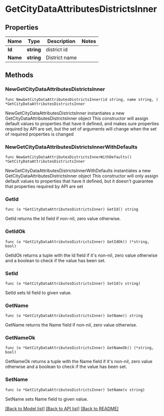 # GetCityDataAttributesDistrictsInner

## Properties

Name | Type | Description | Notes
------------ | ------------- | ------------- | -------------
**Id** | **string** | district id | 
**Name** | **string** | District name | 

## Methods

### NewGetCityDataAttributesDistrictsInner

`func NewGetCityDataAttributesDistrictsInner(id string, name string, ) *GetCityDataAttributesDistrictsInner`

NewGetCityDataAttributesDistrictsInner instantiates a new GetCityDataAttributesDistrictsInner object
This constructor will assign default values to properties that have it defined,
and makes sure properties required by API are set, but the set of arguments
will change when the set of required properties is changed

### NewGetCityDataAttributesDistrictsInnerWithDefaults

`func NewGetCityDataAttributesDistrictsInnerWithDefaults() *GetCityDataAttributesDistrictsInner`

NewGetCityDataAttributesDistrictsInnerWithDefaults instantiates a new GetCityDataAttributesDistrictsInner object
This constructor will only assign default values to properties that have it defined,
but it doesn't guarantee that properties required by API are set

### GetId

`func (o *GetCityDataAttributesDistrictsInner) GetId() string`

GetId returns the Id field if non-nil, zero value otherwise.

### GetIdOk

`func (o *GetCityDataAttributesDistrictsInner) GetIdOk() (*string, bool)`

GetIdOk returns a tuple with the Id field if it's non-nil, zero value otherwise
and a boolean to check if the value has been set.

### SetId

`func (o *GetCityDataAttributesDistrictsInner) SetId(v string)`

SetId sets Id field to given value.


### GetName

`func (o *GetCityDataAttributesDistrictsInner) GetName() string`

GetName returns the Name field if non-nil, zero value otherwise.

### GetNameOk

`func (o *GetCityDataAttributesDistrictsInner) GetNameOk() (*string, bool)`

GetNameOk returns a tuple with the Name field if it's non-nil, zero value otherwise
and a boolean to check if the value has been set.

### SetName

`func (o *GetCityDataAttributesDistrictsInner) SetName(v string)`

SetName sets Name field to given value.



[[Back to Model list]](../README.md#documentation-for-models) [[Back to API list]](../README.md#documentation-for-api-endpoints) [[Back to README]](../README.md)


